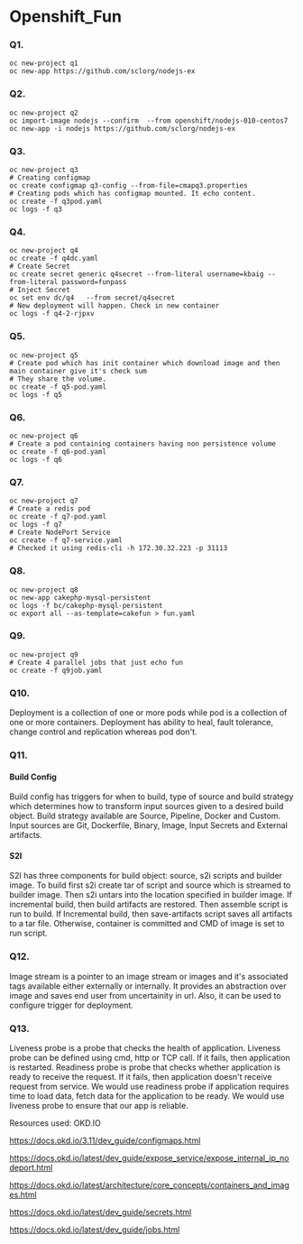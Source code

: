 # Openshift_Fun

### Q1. 
```
oc new-project q1
oc new-app https://github.com/sclorg/nodejs-ex
```

### Q2.
```
oc new-project q2
oc import-image nodejs --confirm  --from openshift/nodejs-010-centos7
oc new-app -i nodejs https://github.com/sclorg/nodejs-ex
```

### Q3.
```
oc new-project q3
# Creating configmap
oc create configmap q3-config --from-file=cmapq3.properties
# Creating pods which has configmap mounted. It echo content.
oc create -f q3pod.yaml
oc logs -f q3
```

### Q4.

```
oc new-project q4
oc create -f q4dc.yaml
# Create Secret
oc create secret generic q4secret --from-literal username=kbaig --from-literal password=funpass
# Inject Secret
oc set env dc/q4   --from secret/q4secret
# New deployment will happen. Check in new container
oc logs -f q4-2-rjpxv
```

### Q5.

```
oc new-project q5
# Create pod which has init container which download image and then main container give it's check sum
# They share the volume.
oc create -f q5-pod.yaml
oc logs -f q5
```

### Q6.

```
oc new-project q6
# Create a pod containing containers having non persistence volume
oc create -f q6-pod.yaml
oc logs -f q6
```

### Q7.

```
oc new-project q7
# Create a redis pod
oc create -f q7-pod.yaml
oc logs -f q7
# Create NodePort Service
oc create -f q7-service.yaml
# Checked it using redis-cli -h 172.30.32.223 -p 31113 
```

### Q8.

```
oc new-project q8
oc new-app cakephp-mysql-persistent
oc logs -f bc/cakephp-mysql-persistent
oc export all --as-template=cakefun > fun.yaml
```

### Q9.

```
oc new-project q9
# Create 4 parallel jobs that just echo fun
oc create -f q9job.yaml
```


### Q10.
Deployment is a collection of one or more pods while pod is a collection of one or more containers. Deployment has ability to heal, fault tolerance, change control and replication whereas pod don't.

### Q11.
#### Build Config
Build config has triggers for when to build, type of source and build strategy which determines how to transform input sources given to a desired build object. Build strategy available are Source, Pipeline, Docker and Custom. Input sources are Git, Dockerfile, Binary, Image, Input Secrets and External artifacts.
#### S2I
S2I has three components for build object: source, s2i scripts and builder image. To build first s2i create tar of script and source which is streamed to builder image. Then s2i untars into the location specified in builder image. If incremental build, then build artifacts are restored. Then assemble script is run to build. If Incremental build, then save-artifacts script saves all artifacts to a tar file. Otherwise, container is committed and CMD of image is set to run script.

### Q12.
Image stream is a pointer to an image stream or images and it's associated tags available either externally or internally. It provides an abstraction over image and saves end user from uncertainity in url. Also, it can be used to configure trigger for deployment.

### Q13.
Liveness probe is a probe that checks the health of application. Liveness probe can be defined using cmd, http or TCP call. If it fails, then application is restarted.
Readiness probe is probe that checks whether application is ready to receive the request. If it fails, then application doesn't receive request from service.
We would use readiness probe if application requires time to load data, fetch data for the application to be ready.
We would use liveness probe to ensure that our app is reliable.

Resources used: OKD.IO 

https://docs.okd.io/3.11/dev_guide/configmaps.html

https://docs.okd.io/latest/dev_guide/expose_service/expose_internal_ip_nodeport.html

https://docs.okd.io/latest/architecture/core_concepts/containers_and_images.html

https://docs.okd.io/latest/dev_guide/secrets.html

https://docs.okd.io/latest/dev_guide/jobs.html
